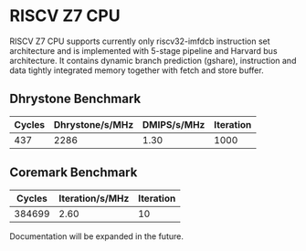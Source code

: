# RISCV Z7 CPU #

RISCV Z7 CPU supports currently only riscv32-imfdcb instruction set architecture and is implemented with 5-stage pipeline and Harvard bus architecture. It contains dynamic branch prediction (gshare), instruction and data tightly integrated memory together with fetch and store buffer.

## Dhrystone Benchmark ##
| Cycles | Dhrystone/s/MHz | DMIPS/s/MHz | Iteration |
| ------ | --------------- | ----------- | --------- |
|    437 |            2286 |        1.30 |      1000 |

## Coremark Benchmark ##
| Cycles | Iteration/s/MHz | Iteration |
| ------ | --------------- | --------- |
| 384699 |            2.60 |        10 |

Documentation will be expanded in the future.
